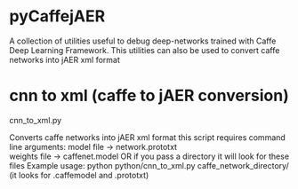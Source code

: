 # pyCaffejAER
A collection of utilities useful to debug deep-networks trained with Caffe Deep Learning Framework. 
This utilities can also be used to convert caffe networks into jAER xml format


# cnn to xml (caffe to jAER conversion)

cnn_to_xml.py

Converts caffe networks into jAER xml format
 this script requires command line arguments: 
                         model file -> network.prototxt  
                         weights file -> caffenet.model
                        OR
                         if you pass a directory it will look for these files
Example usage:
     python python/cnn_to_xml.py caffe_network_directory/ (it looks for .caffemodel and .prototxt)
